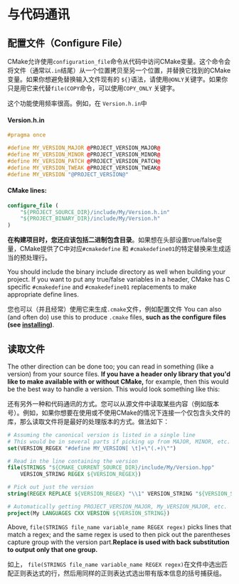 # 与代码通讯

## 配置文件（Configure File）

CMake允许使用`configuration_file`命令从代码中访问CMake变量。这个命令会将文件（通常以`.in`结尾）从一个位置拷贝至另一个位置，并替换它找到的CMake变量。如果你想避免替换输入文件现有的 `${}`语法，请使用`@ONLY`关键字。如果你只是用它来代替`file(COPY`命令，可以使用`COPY_ONLY` 关键字。

这个功能使用频率很高。例如，在 `Version.h.in`中

#### Version.h.in

```cpp
#pragma once

#define MY_VERSION_MAJOR @PROJECT_VERSION_MAJOR@
#define MY_VERSION_MINOR @PROJECT_VERSION_MINOR@
#define MY_VERSION_PATCH @PROJECT_VERSION_PATCH@
#define MY_VERSION_TWEAK @PROJECT_VERSION_TWEAK@
#define MY_VERSION "@PROJECT_VERSION@"
```

#### CMake lines:
```cmake
configure_file (
    "${PROJECT_SOURCE_DIR}/include/My/Version.h.in"
    "${PROJECT_BINARY_DIR}/include/My/Version.h"
)
```

**在构建项目时，您还应该包括二进制包含目录**。如果想在头部设置true/false变量，CMake提供了C中对应`#cmakedefine` 和 `#cmakedefine01`的特定替换来生成适当的预处理行。

You should include the binary include directory as well when building your project. If you want to put any true/false variables in a header, CMake has C specific `#cmakedefine` and `#cmakedefine01` replacements to make appropriate define lines.

您也可以（并且经常）使用它来生成`.cmake`文件，例如配置文件
You can also (and often do) use this to produce `.cmake` files, **such as the configure files (see [installing](https://cliutils.gitlab.io/modern-cmake/chapters/install/installing.html))**.

## 读取文件

The other direction can be done too; you can read in something (like a version) from your source files. **If you have a header only library that you'd like to make available with or without CMake,** for example, then this would be the best way to handle a version. This would look something like this:

还有另外一种和代码通讯的方式。您可以从源文件中读取某些内容（例如版本号）。例如，如果你想要在使用或不使用CMake的情况下连接一个仅包含头文件的库，那么读取文件将是最好的处理版本的方式。做法如下：

```cmake
# Assuming the canonical version is listed in a single line
# This would be in several parts if picking up from MAJOR, MINOR, etc.
set(VERSION_REGEX "#define MY_VERSION[ \t]+\"(.+)\"")

# Read in the line containing the version
file(STRINGS "${CMAKE_CURRENT_SOURCE_DIR}/include/My/Version.hpp"
    VERSION_STRING REGEX ${VERSION_REGEX})

# Pick out just the version
string(REGEX REPLACE ${VERSION_REGEX} "\\1" VERSION_STRING "${VERSION_STRING}")

# Automatically getting PROJECT_VERSION_MAJOR, My_VERSION_MAJOR, etc.
project(My LANGUAGES CXX VERSION ${VERSION_STRING})
```

Above, `file(STRINGS file_name variable_name REGEX regex)` picks lines that match a regex; and the same regex is used to then pick out the parentheses capture group with the version part.**Replace is used with back substitution to output only that one group.**

如上， `file(STRINGS file_name variable_name REGEX regex)`在文件中选出匹配正则表达式的行，然后用同样的正则表达式选出带有版本信息的括号捕获组。